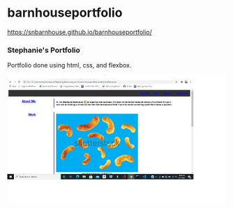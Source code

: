# barnhouseportfolio


https://snbarnhouse.github.io/barnhouseportfolio/

### Stephanie's Portfolio

Portfolio done using html, css, and flexbox. 

![Portfolio](https://github.com/snbarnhouse/barnhouseportfolio/blob/main/screenshot.jpg?raw=true)
